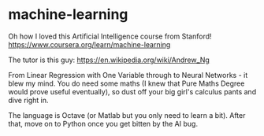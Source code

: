 # machine-learning

Oh how I loved this Artificial Intelligence course from Stanford!  https://www.coursera.org/learn/machine-learning

The tutor is this guy:  https://en.wikipedia.org/wiki/Andrew_Ng

From Linear Regression with One Variable through to Neural Networks - it blew my mind.  You do need some maths (I knew that Pure Maths Degree would prove useful eventually), so dust off your big girl's calculus pants and dive right in.

The language is Octave (or Matlab but you only need to learn a bit).  After that, move on to Python once you get bitten by the AI bug.
